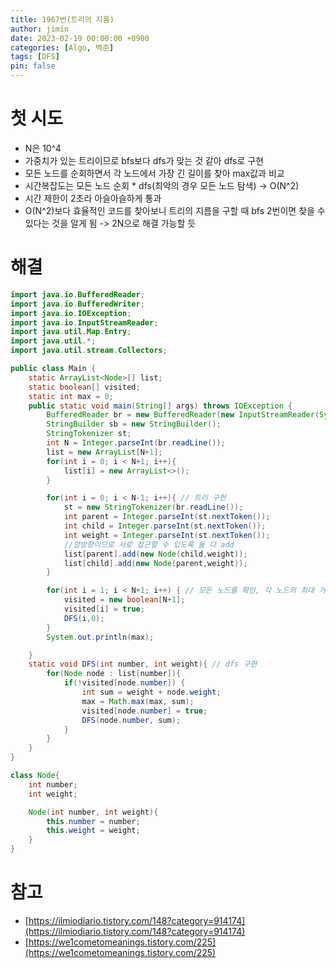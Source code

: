 ```yaml
---
title: 1967번(트리의 지름)
author: jimin
date: 2023-02-19 00:00:00 +0900
categories: [Algo, 백준]
tags: [DFS]
pin: false
---
```


# 첫 시도

 - N은 10^4
 - 가중치가 있는 트리이므로 bfs보다 dfs가 맞는 것 같아 dfs로 구현
 - 모든 노드를 순회하면서 각 노드에서 가장 긴 길이를 찾아 max값과 비교
 - 시간복잡도는 모든 노드 순회 * dfs(최악의 경우 모든 노드 탐색) -> O(N^2)
 - 시간 제한이 2초라 아슬아슬하게 통과
 - O(N^2)보다 효율적인 코드를 찾아보니 트리의 지름을 구할 때 bfs 2번이면 찾을 수 있다는 것을 알게 됨 -> 2N으로 해결 가능할 듯


# 해결


```java
import java.io.BufferedReader;
import java.io.BufferedWriter;
import java.io.IOException;
import java.io.InputStreamReader;
import java.util.Map.Entry;
import java.util.*;
import java.util.stream.Collectors;

public class Main {
    static ArrayList<Node>[] list;
    static boolean[] visited;
    static int max = 0;
    public static void main(String[] args) throws IOException {
        BufferedReader br = new BufferedReader(new InputStreamReader(System.in));
        StringBuilder sb = new StringBuilder();
        StringTokenizer st;
        int N = Integer.parseInt(br.readLine());
        list = new ArrayList[N+1];
        for(int i = 0; i < N+1; i++){
            list[i] = new ArrayList<>();
        }

        for(int i = 0; i < N-1; i++){ // 트리 구현
            st = new StringTokenizer(br.readLine());
            int parent = Integer.parseInt(st.nextToken());
            int child = Integer.parseInt(st.nextToken());
            int weight = Integer.parseInt(st.nextToken());
            //양방향이므로 서로 접근할 수 있도록 둘 다 add
            list[parent].add(new Node(child,weight));
            list[child].add(new Node(parent,weight));
        }

        for(int i = 1; i < N+1; i++) { // 모든 노드를 확인, 각 노드의 최대 거리를 구한다.
            visited = new boolean[N+1];
            visited[i] = true;
            DFS(i,0);
        }
        System.out.println(max);

    }
    static void DFS(int number, int weight){ // dfs 구현
        for(Node node : list[number]){
            if(!visited[node.number]) {
                int sum = weight + node.weight;
                max = Math.max(max, sum);
                visited[node.number] = true;
                DFS(node.number, sum);
            }
        }
    }
}

class Node{
    int number;
    int weight;

    Node(int number, int weight){
        this.number = number;
        this.weight = weight;
    }
}
```

# 참고

 - [https://ilmiodiario.tistory.com/148?category=914174](https://ilmiodiario.tistory.com/148?category=914174)
 - [https://we1cometomeanings.tistory.com/225](https://we1cometomeanings.tistory.com/225)
